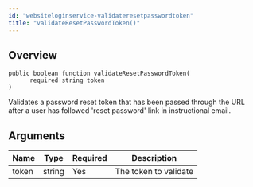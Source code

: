 ```yaml
---
id: "websiteloginservice-validateresetpasswordtoken"
title: "validateResetPasswordToken()"
---
```



## Overview




```luceescript
public boolean function validateResetPasswordToken(
      required string token
)
```

Validates a password reset token that has been passed through the URL after
a user has followed 'reset password' link in instructional email.

## Arguments


<div class="table-responsive"><table class="table"><thead><tr><th>Name</th><th>Type</th><th>Required</th><th>Description</th></tr></thead><tbody><tr><td>token</td><td>string</td><td>Yes</td><td>The token to validate</td></tr></tbody></table></div>